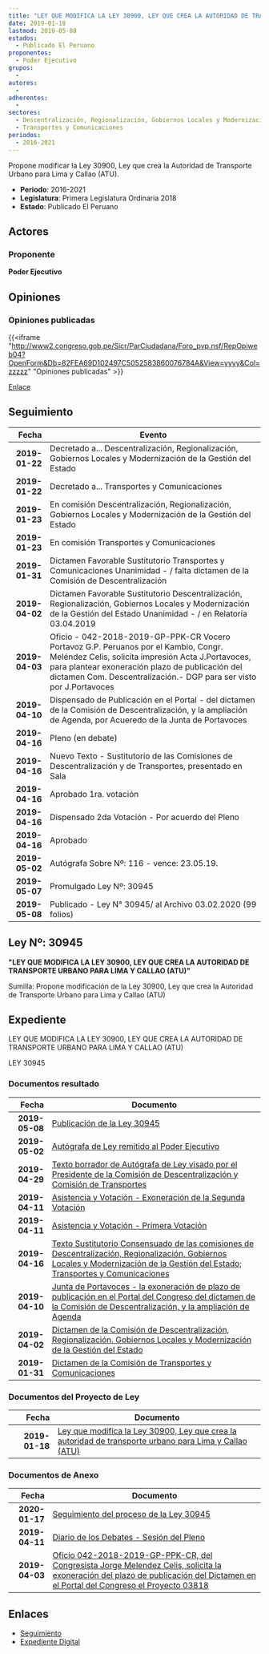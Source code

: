 ```yaml
---
title: "LEY QUE MODIFICA LA LEY 30900, LEY QUE CREA LA AUTORIDAD DE TRANSPORTE URBANO PARA LIMA Y CALLAO (ATU)"
date: 2019-01-18
lastmod: 2019-05-08
estados: 
  - Publicado El Peruano
proponentes: 
  - Poder Ejecutivo
grupos: 
  - 
autores: 
  - 
adherentes: 
  - 
sectores: 
  - Descentralización, Regionalización, Gobiernos Locales y Modernización de la Gestión del Estado
  - Transportes y Comunicaciones
periodos: 
  - 2016-2021
---
```


Propone modificar la Ley 30900, Ley que crea la Autoridad de Transporte Urbano para Lima y Callao (ATU).

- **Periodo**: 2016-2021
- **Legislatura**: Primera Legislatura Ordinaria 2018
- **Estado**: Publicado El Peruano

## Actores

### Proponente

**Poder Ejecutivo**


## Opiniones

### Opiniones publicadas

{{<iframe "http://www2.congreso.gob.pe/Sicr/ParCiudadana/Foro_pvp.nsf/RepOpiweb04?OpenForm&Db=82FEA69D102497C5052583860076784A&View=yyyy&Col=zzzzz" "Opiniones publicadas" >}}

[Enlace](http://www2.congreso.gob.pe/Sicr/ParCiudadana/Foro_pvp.nsf/RepOpiweb04?OpenForm&Db=82FEA69D102497C5052583860076784A&View=yyyy&Col=zzzzz)

## Seguimiento

| Fecha | Evento |
|------:|--------|
| **2019-01-22** | Decretado a... Descentralización, Regionalización, Gobiernos Locales y Modernización de la Gestión del Estado|
| **2019-01-22** | Decretado a... Transportes y Comunicaciones|
| **2019-01-23** | En comisión Descentralización, Regionalización, Gobiernos Locales y Modernización de la Gestión del Estado|
| **2019-01-23** | En comisión Transportes y Comunicaciones|
| **2019-01-31** | Dictamen Favorable Sustitutorio Transportes y Comunicaciones Unanimidad - / falta dictamen de la Comisión de Descentralización|
| **2019-04-02** | Dictamen Favorable Sustitutorio Descentralización, Regionalización, Gobiernos Locales y Modernización de la Gestión del Estado Unanimidad - / en Relatoría 03.04.2019|
| **2019-04-03** | Oficio - 042-2018-2019-GP-PPK-CR Vocero Portavoz G.P. Peruanos por el Kambio, Congr. Meléndez Celis, solicita impresión Acta J.Portavoces, para plantear exoneración plazo de publicación del dictamen Com. Descentralización.- DGP para ser visto por J.Portavoces|
| **2019-04-10** | Dispensado de Publicación en el Portal - del dictamen de la Comisión de Descentralización, y la ampliación de Agenda, por Acueredo de la Junta de Portavoces|
| **2019-04-16** | Pleno (en debate)|
| **2019-04-16** | Nuevo Texto - Sustitutorio de las Comisiones de Descentralización y de Transportes, presentado en Sala|
| **2019-04-16** | Aprobado 1ra. votación|
| **2019-04-16** | Dispensado 2da Votación - Por acuerdo del Pleno|
| **2019-04-16** | Aprobado|
| **2019-05-02** | Autógrafa Sobre Nº: 116 - vence: 23.05.19.|
| **2019-05-07** | Promulgado Ley Nº: 30945|
| **2019-05-08** | Publicado - Ley N° 30945/ al Archivo 03.02.2020 (99 folios)|

## Ley Nº: 30945

**"LEY QUE MODIFICA LA LEY 30900, LEY QUE CREA LA AUTORIDAD DE TRANSPORTE URBANO PARA LIMA Y CALLAO (ATU)"**

Sumilla: Propone modificación de la Ley 30900, Ley que crea la Autoridad de Transporte Urbano para Lima y Callao (ATU)


## Expediente

LEY QUE MODIFICA LA LEY 30900, LEY QUE CREA LA AUTORIDAD DE TRANSPORTE URBANO PARA LIMA Y CALLAO (ATU)

LEY 30945


### Documentos resultado

| Fecha | Documento |
|------:|--------|
| **2019-05-08** | [Publicación de la Ley 30945](http://www.leyes.congreso.gob.pe/Documentos/2016_2021/ADLP/Normas_Legales/30945-LEY.pdf) |
| **2019-05-02** | [Autógrafa de Ley remitido al Poder Ejecutivo](http://www.leyes.congreso.gob.pe/Documentos/2016_2021/ADLP/Texto_Aprobado/AU0381820190502.pdf) |
| **2019-04-29** | [Texto borrador de Autógrafa de Ley visado por el Presidente de la Comisión de Descentralización y Comisión de Transportes](http://www.leyes.congreso.gob.pe/Documentos/2016_2021/Texto_Borrador_de_Autografa/BAU0381820190429.pdf) |
| **2019-04-11** | [Asistencia y Votación - Exoneración de la Segunda Votación](http://www.leyes.congreso.gob.pe/Documentos/2016_2021/Asistencia_y_Votacion/Proyectos_de_Ley/Exoneracion_de_Segunda_Votacion/ESV0381820190416.pdf) |
| **2019-04-11** | [Asistencia y Votación - Primera Votación](http://www.leyes.congreso.gob.pe/Documentos/2016_2021/Asistencia_y_Votacion/Proyectos_de_Ley/AV0381820190411.pdf) |
| **2019-04-16** | [Texto Sustitutorio Consensuado de las comisiones de Descentralización, Regionalización, Gobiernos Locales y Modernización de la Gestión del Estado; Transportes y Comunicaciones](http://www.leyes.congreso.gob.pe/Documentos/2016_2021/Texto_Sustitutorio/Consensuado/TSC0381820190416..pdf) |
| **2019-04-10** | [Junta de Portavoces - la exoneración de plazo de publicación en el Portal del Congreso del dictamen de la Comisión de Descentralización, y la ampliación de Agenda](http://www.leyes.congreso.gob.pe/Documentos/2016_2021/Acuerdos/Junta_Portavoces/AJP0381820190410.pdf) |
| **2019-04-02** | [Dictamen de la Comisión de Descentralización, Regionalización. Gobiernos Locales y Modernización de la Gestión del Estado](http://www.leyes.congreso.gob.pe/Documentos/2016_2021/Dictamenes/Proyectos_de_Ley/03818DC08MAY20190402..pdf) |
| **2019-01-31** | [Dictamen de la Comisión de Transportes y Comunicaciones](http://www.leyes.congreso.gob.pe/Documentos/2016_2021/Dictamenes/Proyectos_de_Ley/03818DC23MAY20190131.pdf) |

### Documentos del Proyecto de Ley

| Fecha | Documento |
|------:|--------|
| **2019-01-18** | [Ley que modifica la Ley 30900, Ley que crea la autoridad de transporte urbano para Lima y Callao (ATU)](http://www.leyes.congreso.gob.pe/Documentos/2016_2021/Proyectos_de_Ley_y_de_Resoluciones_Legislativas/PL0381820190118.pdf) |

### Documentos de Anexo

| Fecha | Documento |
|------:|--------|
| **2020-01-17** | [Seguimiento del proceso de la Ley 30945](http://www.leyes.congreso.gob.pe/Documentos/2016_2021/Seguimiento_de_Proyectos_de_Ley/03831PL20191009.pdf) |
| **2019-04-11** | [Diario de los Debates - Sesión del Pleno](http://www2.congreso.gob.pe/Sicr/DiarioDebates/Publicad.nsf/SesionesPleno/05256D6E0073DFE9052583DA0053FBDE/$FILE/SLO-2018-5A.pdf) |
| **2019-04-03** | [Oficio 042-2018-2019-GP-PPK-CR, del Congresista Jorge Melendez Celis, solicita la exoneración del plazo de publicación del Dictamen en el Portal del Congreso el Proyecto 03818](http://www.leyes.congreso.gob.pe/Documentos/2016_2021/Oficios/Grupos_Parlamentarios/OFICIO-042-2018-2019-GP-PPK-CR,.pdf) |

## Enlaces 

- [Seguimiento](http://www2.congreso.gob.pe/Sicr/TraDocEstProc/CLProLey2016.nsf/f7fff46988ca05b1052578e100829cc7/3927f647b2b05a7d052583860074a8e7?OpenDocument)
- [Expediente Digital](http://www2.congreso.gob.pe/Sicr/TraDocEstProc/CLProLey2016.nsf/f7fff46988ca05b1052578e100829cc7/3927f647b2b05a7d052583860074a8e7?OpenDocument&Click=05257FB7005EB655.eb71d0cf91d8294e05256cdf006b5706/$Body/0.1C6C)
